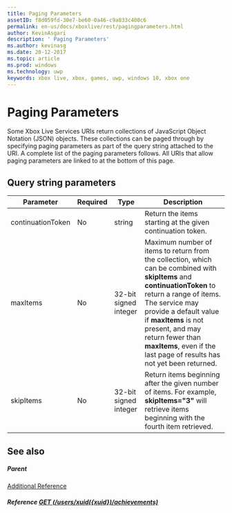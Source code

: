 ```yaml
---
title: Paging Parameters
assetID: f8d059fd-30e7-be60-0a46-c9a833c400c6
permalink: en-us/docs/xboxlive/rest/pagingparameters.html
author: KevinAsgari
description: ' Paging Parameters'
ms.author: kevinasg
ms.date: 20-12-2017
ms.topic: article
ms.prod: windows
ms.technology: uwp
keywords: xbox live, xbox, games, uwp, windows 10, xbox one
---
```



# Paging Parameters
 
Some Xbox Live Services URIs return collections of JavaScript Object Notation (JSON) objects. These collections can be paged through by specifying paging parameters as part of the query string attached to the URI. A complete list of the paging parameters follows. All URIs that allow paging parameters are linked to at the bottom of this page.
 
<a id="ID4E2"></a>

 
## Query string parameters 
 
| Parameter| Required| Type| Description| 
| --- | --- | --- | --- | 
| continuationToken| No| string| Return the items starting at the given continuation token. | 
| maxItems| No| 32-bit signed integer| Maximum number of items to return from the collection, which can be combined with <b>skipItems</b> and <b>continuationToken</b> to return a range of items. The service may provide a default value if <b>maxItems</b> is not present, and may return fewer than <b>maxItems</b>, even if the last page of results has not yet been returned. | 
| skipItems| No| 32-bit signed integer| Return items beginning after the given number of items. For example, <b>skipItems="3"</b> will retrieve items beginning with the fourth item retrieved. | 
  
<a id="ID4EDD"></a>

 
## See also
 
<a id="ID4EFD"></a>

 
##### Parent  

[Additional Reference](atoc-xboxlivews-reference-additional.md)

  
<a id="ID4ERD"></a>

 
##### Reference  [GET (/users/xuid({xuid})/achievements)](../uri/achievements/uri-achievementsusersxuidachievementsgetv2.md)

   